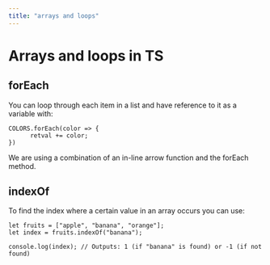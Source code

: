 ```yaml
---
title: "arrays and loops"
---
```


# Arrays and loops in TS

## forEach

You can loop through each item in a list and have reference to it as a variable with:
```
COLORS.forEach(color => {
      retval += color;
})
```
We are using a combination of an in-line arrow function and the forEach method. 

## indexOf

To find the index where a certain value in an array occurs you can use:
```
let fruits = ["apple", "banana", "orange"];
let index = fruits.indexOf("banana");

console.log(index); // Outputs: 1 (if "banana" is found) or -1 (if not found)
```